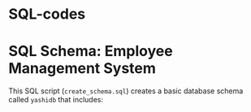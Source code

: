 # SQL-codes

# SQL Schema: Employee Management System

This SQL script (`create_schema.sql`) creates a basic database schema called `yashidb` that includes:
